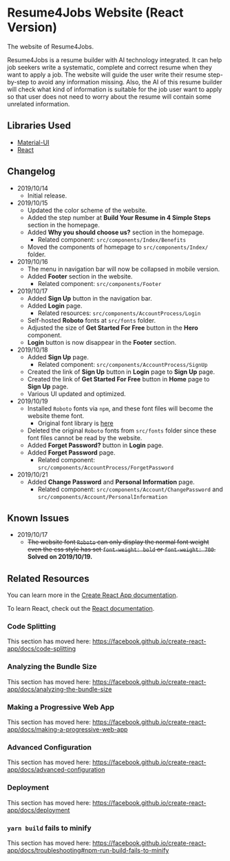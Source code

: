 # Resume4Jobs Website (React Version)
The website of Resume4Jobs.

Resume4Jobs is a resume builder with AI technology integrated. It can help job seekers write a systematic, complete and correct resume when they want to apply a job. The website will guide the user write their resume step-by-step to avoid any information missing. Also, the AI of this resume builder will check what kind of information is suitable for the job user want to apply so that user does not need to worry about the resume will contain some unrelated information.

## Libraries Used
- [Material-UI](https://material-ui.com/)
- [React](https://reactjs.org/)

## Changelog
- 2019/10/14
  - Initial release.
- 2019/10/15
  - Updated the color scheme of the website.
  - Added the step number at **Build Your Resume in 4 Simple Steps** section in the homepage.
  - Added **Why you should choose us?** section in the homepage.
    - Related component: `src/components/Index/Benefits`
  - Moved the components of homepage to `src/components/Index/` folder.
- 2019/10/16
  - The menu in navigation bar will now be collapsed in mobile version.
  - Added **Footer** section in the website.
    - Related component: `src/components/Footer`
- 2019/10/17
  - Added **Sign Up** button in the navigation bar.
  - Added **Login** page.
    - Related resources: `src/components/AccountProcess/Login`
  - Self-hosted **Roboto** fonts at `src/fonts` folder.
  - Adjusted the size of **Get Started For Free** button in the **Hero** component.
  - **Login** button is now disappear in the **Footer** section.
- 2019/10/18
  - Added **Sign Up** page.
    - Related component: `src/components/AccountProcess/SignUp`
  - Created the link of **Sign Up** button in **Login** page to **Sign Up** page.
  - Created the link of **Get Started For Free** button in **Home** page to **Sign Up** page.
  - Various UI updated and optimized.
- 2019/10/19
  - Installed `Roboto` fonts via `npm`, and these font files will become the website theme font.
    - Original font library is [here](https://github.com/KyleAMathews/typefaces/tree/master/packages/roboto)
  - Deleted the original `Roboto` fonts from `src/fonts` folder since these font files cannot be read by the website.
  - Added **Forget Password?** button in **Login** page.
  - Added **Forget Password** page.
    - Related component: `src/components/AccountProcess/ForgetPassword`
- 2019/10/21
  - Added **Change Password** and **Personal Information** page.
    - Related component: `src/components/Account/ChangePassword` and `src/components/Account/PersonalInformation`

## Known Issues
- 2019/10/17
  - ~~The website font `Roboto` can only display the normal font weight even the css style has set `font-weight: bold` or `font-weight: 700`.~~ **Solved on 2019/10/19.**

## Related Resources

You can learn more in the [Create React App documentation](https://facebook.github.io/create-react-app/docs/getting-started).

To learn React, check out the [React documentation](https://reactjs.org/).

### Code Splitting
This section has moved here: https://facebook.github.io/create-react-app/docs/code-splitting

### Analyzing the Bundle Size
This section has moved here: https://facebook.github.io/create-react-app/docs/analyzing-the-bundle-size

### Making a Progressive Web App
This section has moved here: https://facebook.github.io/create-react-app/docs/making-a-progressive-web-app

### Advanced Configuration
This section has moved here: https://facebook.github.io/create-react-app/docs/advanced-configuration

### Deployment
This section has moved here: https://facebook.github.io/create-react-app/docs/deployment

### `yarn build` fails to minify
This section has moved here: https://facebook.github.io/create-react-app/docs/troubleshooting#npm-run-build-fails-to-minify
